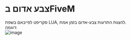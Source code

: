 # צבע אדום בFiveM
סקריפט לפייבאם בשפת LUA, להצגת התרעות צבע-אדום בזמן אמת.
<br/>
דוגמה:
<br/>
![image](https://cdn.discordapp.com/attachments/1104546968103026779/1176466426073194566/image.png)
